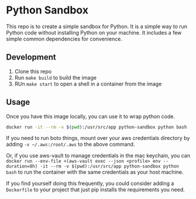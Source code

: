 # Python Sandbox

This repo is to create a simple sandbox for Python. It is a simple way to run Python code without installing Python on your machine. It includes a few simple common dependencies for convenience.

## Development

1. Clone this repo
2. Run `make build` to build the image
3. RUn `make start` to open a shell in a container from the image

## Usage

Once you have this image locally, you can use it to wrap python code.

```bash
docker run -it --rm -v $(pwd):/usr/src/app python-sandbox python bash
```

If you need to run boto things, mount over your aws credentials directory by adding `-v ~/.aws:/root/.aws` to the above command.

Or, if you use aws-vault to manage credentials in the mac keychain, you can `docker run --env-file <(aws-vault exec --json <profile> env --duration=8h) -it --rm -v $(pwd):/usr/src/app python-sandbox python bash` to run the container with the same credentials as your host machine.

If you find yourself doing this frequently, you could consider adding a `Dockerfile` to your project that just pip installs the requirements you need.